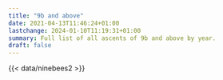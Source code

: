```yaml
---
title: "9b and above"
date: 2021-04-13T11:46:24+01:00
lastchange: 2024-01-10T11:19:31+01:00
summary: Full list of all ascents of 9b and above by year.
draft: false
---
```


{{< data/ninebees2 >}}